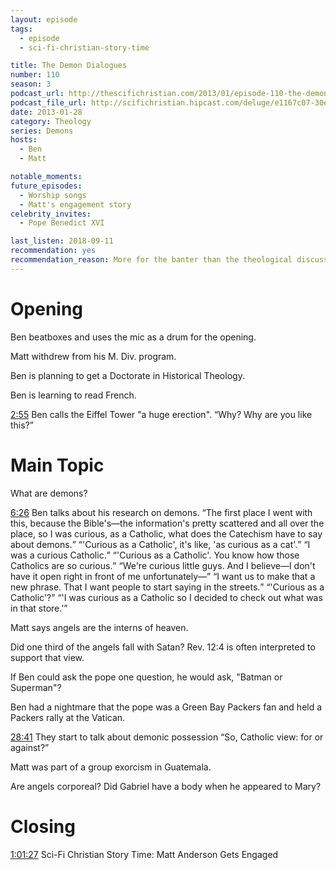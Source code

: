 ```yaml
---
layout: episode
tags:
  - episode
  - sci-fi-christian-story-time

title: The Demon Dialogues
number: 110
season: 3
podcast_url: http://thescifichristian.com/2013/01/episode-110-the-demon-dialogues/
podcast_file_url: http://scifichristian.hipcast.com/deluge/e1167c07-30e0-378b-3cbd-bf2f5e6a215f.mp3
date: 2013-01-28
category: Theology
series: Demons
hosts:
  - Ben
  - Matt

notable_moments:
future_episodes:
  - Worship songs
  - Matt's engagement story
celebrity_invites: 
  - Pope Benedict XVI

last_listen: 2018-09-11
recommendation: yes
recommendation_reason: More for the banter than the theological discussion.
---
```

# Opening
Ben beatboxes and uses the mic as a drum for the opening. 

Matt withdrew from his M. Div. program.

Ben is planning to get a Doctorate in Historical Theology.

Ben is learning to read French.

<div class="quote">
  <a class="timestamp tag is-medium is-rounded is-primary" href="http://scifichristian.hipcast.com/deluge/e1167c07-30e0-378b-3cbd-bf2f5e6a215f.mp3#t=00:02:55">2:55</a>
  <span class="quote-context is-size-6">Ben calls the Eiffel Tower "a huge erection".</span>
  <q class="matt">Why? Why are you like this?</q>
</div>


# Main Topic
What are demons? 

<div class="quote">
  <a class="timestamp tag is-medium is-rounded is-primary" href="http://scifichristian.hipcast.com/deluge/e1167c07-30e0-378b-3cbd-bf2f5e6a215f.mp3#t=00:06:26">6:26</a>
  <span class="quote-context is-size-6">Ben talks about his research on demons.</span>
  <q class="ben">The first place I went with this, because the Bible's—the information's pretty scattered and all over the place, so I was curious, as a Catholic, what does the Catechism have to say about demons.</q>
  <q class="matt">'Curious as a Catholic', it's like, 'as curious as a cat'.</q>
  <q class="ben">I was a curious Catholic.</q>
  <q class="matt">'Curious as a Catholic'. You know how those Catholics are so curious.</q>
  <q class="ben">We're curious little guys. And I believe—I don't have it open right in front of me unfortunately—</q>
  <q class="matt">I want us to make that a new phrase. That I want people to start saying in the streets.</q>
  <q class="ben">'Curious as a Catholic'?</q>
  <q class="matt">'I was curious as a Catholic so I decided to check out what was in that store.'</q>
</div>

Matt says angels are the interns of heaven. 

Did one third of the angels fall with Satan? Rev. 12:4 is often interpreted to support that view. 

If Ben could ask the pope one question, he would ask, "Batman or Superman"? 

Ben had a nightmare that the pope was a Green Bay Packers fan and held a Packers rally at the Vatican. 

<div class="quote">
  <a class="timestamp tag is-medium is-rounded is-primary" href="http://scifichristian.hipcast.com/deluge/e1167c07-30e0-378b-3cbd-bf2f5e6a215f.mp3#t=00:28:41">28:41</a>
  <span class="quote-context is-size-6">They start to talk about demonic possession</span>
  <q class="matt">So, Catholic view: for or against?</q>
</div>

Matt was part of a group exorcism in Guatemala. 

Are angels corporeal? Did Gabriel have a body when he appeared to Mary? 



# Closing
<a class="timestamp tag is-medium is-rounded is-primary" href="http://scifichristian.hipcast.com/deluge/e1167c07-30e0-378b-3cbd-bf2f5e6a215f.mp3#t=01:01:27">1:01:27</a> Sci-Fi Christian Story Time: Matt Anderson Gets Engaged